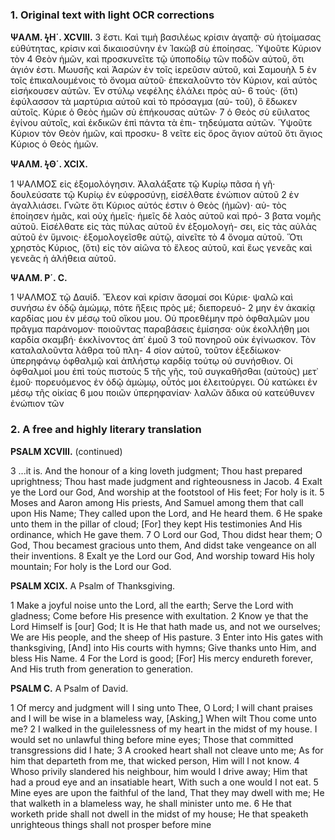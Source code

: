### 1. Original text with light OCR corrections

**ΨΑΛΜ. ϟΗ΄. XCVIII.**
3 ἔστι. Καὶ τιμὴ βασιλέως κρίσιν ἀγαπᾷ· σὺ ἡτοίμασας εὐθύτητας,
   κρίσιν καὶ δικαιοσύνην ἐν Ἰακὼβ σὺ ἐποίησας. Ὑψοῦτε Κύριον τὸν
4 Θεὸν ἡμῶν, καὶ προσκυνεῖτε τῷ ὑποποδίῳ τῶν ποδῶν αὐτοῦ, ὅτι
   ἁγιόν ἐστι. Μωυσῆς καὶ Ἀαρὼν ἐν τοῖς ἱερεῦσιν αὐτοῦ, καὶ Σαμουὴλ
5 ἐν τοῖς ἐπικαλουμένοις τὸ ὄνομα αὐτοῦ· ἐπεκαλοῦντο τὸν Κύριον,
   καὶ αὐτὸς εἰσήκουσεν αὐτῶν. Ἐν στύλῳ νεφέλης ἐλάλει πρὸς αὐ-
6 τούς· (ὅτι) ἐφύλασσον τὰ μαρτύρια αὐτοῦ καὶ τὸ πρόσαγμα (αὐ-
   τοῦ), ὃ ἔδωκεν αὐτοῖς. Κύριε ὁ Θεὸς ἡμῶν σὺ ἐπήκουσας αὐτῶν·
7 ὁ Θεὸς σὺ εὔιλατος ἐγίνου αὐτοῖς, καὶ ἐκδικῶν ἐπὶ πάντα τὰ ἐπι-
   τηδεύματα αὐτῶν. Ὑψοῦτε Κύριον τὸν Θεὸν ἡμῶν, καὶ προσκυ-
8 νεῖτε εἰς ὄρος ἅγιον αὐτοῦ ὅτι ἅγιος Κύριος ὁ Θεὸς ἡμῶν.

**ΨΑΛΜ. ϟΘ΄. XCIX.**

1 ΨΑΛΜΟΣ εἰς ἐξομολόγησιν. Ἀλαλάξατε τῷ Κυρίῳ πᾶσα ἡ
   γῆ· δουλεύσατε τῷ Κυρίῳ ἐν εὐφροσύνῃ, εἰσέλθατε ἐνώπιον αὐτοῦ
2 ἐν ἀγαλλιάσει. Γνῶτε ὅτι Κύριος αὐτός ἐστιν ὁ Θεὸς (ἡμῶν)· αὐ-
   τὸς ἐποίησεν ἡμᾶς, καὶ οὐχ ἡμεῖς· ἡμεῖς δὲ λαὸς αὐτοῦ καὶ πρό-
3 βατα νομῆς αὐτοῦ. Εἰσέλθατε εἰς τὰς πύλας αὐτοῦ ἐν ἐξομολογή-
   σει, εἰς τὰς αὐλὰς αὐτοῦ ἐν ὕμνοις· ἐξομολογεῖσθε αὐτῷ, αἰνεῖτε τὸ
4 ὄνομα αὐτοῦ. Ὅτι χρηστὸς Κύριος, (ὅτι) εἰς τὸν αἰῶνα τὸ ἔλεος
   αὐτοῦ, καὶ ἕως γενεᾶς καὶ γενεᾶς ἡ ἀλήθεια αὐτοῦ.

**ΨΑΛΜ. Ρ΄. C.**

1 ΨΑΛΜΟΣ τῷ Δαυίδ. Ἔλεον καὶ κρίσιν ἄσομαί σοι Κύριε·
   ψαλῶ καὶ συνήσω ἐν ὁδῷ ἀμώμῳ, πότε ἥξεις πρὸς μέ; διεπορευό-
2 μην ἐν ἀκακίᾳ καρδίας μου ἐν μέσῳ τοῦ οἴκου μου. Οὐ προεθέμην
   πρὸ ὀφθαλμῶν μου πρᾶγμα παράνομον· ποιοῦντας παραβάσεις
   ἐμίσησα· οὐκ ἐκολλήθη μοι καρδία σκαμβή· ἐκκλίνοντος ἀπ᾿ ἐμοῦ
3 τοῦ πονηροῦ οὐκ ἐγίνωσκον. Τὸν καταλαλοῦντα λάθρα τοῦ πλη-
4 σίον αὐτοῦ, τοῦτον ἐξεδίωκον· ὑπερηφάνῳ ὀφθαλμῷ καὶ ἀπλήστῳ
   καρδίᾳ τούτῳ οὐ συνήσθιον. Οἱ ὀφθαλμοί μου ἐπὶ τοὺς πιστοὺς
5 τῆς γῆς, τοῦ συγκαθῆσθαι (αὐτοὺς) μετ᾿ ἐμοῦ· πορευόμενος ἐν ὁδῷ
   ἀμώμῳ, οὗτός μοι ἐλειτούργει. Οὐ κατώκει ἐν μέσῳ τῆς οἰκίας
6 μου ποιῶν ὑπερηφανίαν· λαλῶν ἄδικα οὐ κατεύθυνεν ἐνώπιον τῶν

### 2. A free and highly literary translation

**PSALM XCVIII.**
(continued)

3 ...it is.
   And the honour of a king loveth judgment;
   Thou hast prepared uprightness;
   Thou hast made judgment and righteousness in Jacob.
4 Exalt ye the Lord our God,
   And worship at the footstool of His feet;
   For holy is it.
5 Moses and Aaron among His priests,
   And Samuel among them that call upon His Name;
   They called upon the Lord, and He heard them.
6 He spake unto them in the pillar of cloud;
   [For] they kept His testimonies
   And His ordinance, which He gave them.
7 O Lord our God, Thou didst hear them;
   O God, Thou becamest gracious unto them,
   And didst take vengeance on all their inventions.
8 Exalt ye the Lord our God,
   And worship toward His holy mountain;
   For holy is the Lord our God.

**PSALM XCIX.**
A Psalm of Thanksgiving.

1 Make a joyful noise unto the Lord, all the earth;
   Serve the Lord with gladness;
   Come before His presence with exultation.
2 Know ye that the Lord Himself is [our] God;
   It is He that hath made us, and not we ourselves;
   We are His people, and the sheep of His pasture.
3 Enter into His gates with thanksgiving,
   [And] into His courts with hymns;
   Give thanks unto Him, and bless His Name.
4 For the Lord is good;
   [For] His mercy endureth forever,
   And His truth from generation to generation.

**PSALM C.**
A Psalm of David.

1 Of mercy and judgment will I sing unto Thee, O Lord;
   I will chant praises and I will be wise in a blameless way,
   [Asking,] When wilt Thou come unto me?
2 I walked in the guilelessness of my heart in the midst of my house.
   I would set no unlawful thing before mine eyes;
   Those that committed transgressions did I hate;
3 A crooked heart shall not cleave unto me;
   As for him that departeth from me, that wicked person,
   Him will I not know.
4 Whoso privily slandered his neighbour, him would I drive away;
   Him that had a proud eye and an insatiable heart,
   With such a one would I not eat.
5 Mine eyes are upon the faithful of the land,
   That they may dwell with me;
   He that walketh in a blameless way, he shall minister unto me.
6 He that worketh pride shall not dwell in the midst of my house;
   He that speaketh unrighteous things shall not prosper before mine